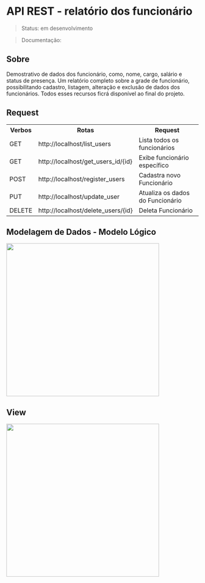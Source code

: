 # API REST - relatório dos funcionário
> Status: em desenvolvimento

> Documentação:

## Sobre
Demostrativo de dados dos funcionário, como, nome, cargo, salário e status de presença. Um relatório completo sobre a grade de funcionário, possibilitando cadastro, listagem, alteração e exclusão de dados dos funcionários. Todos esses recursos ficrá disponível ao final do projeto.



## Request
<table>
  <tr>
    <th>Verbos</th><th>Rotas</th><th>Request</th>
  </tr>
  <tr>
    <td>GET</td>
    <td>http://localhost/list_users</td>
    <td>Lista todos os funcionários</td>
  </tr>
  <tr>
    <td>GET</td>
    <td>http://localhost/get_users_id/{id}</td>
    <td>Exibe funcionário específico</td>
  </tr>
  <tr>
    <td>POST</td>
    <td>http://localhost/register_users</td>
    <td>Cadastra novo Funcionário</td>
  </tr>
  <tr>
    <td>PUT</td>
    <td>http://localhost/update_user</td>
    <td>Atualiza os dados do Funcionário</td>
  </tr>
  <tr>
    <td>DELETE</td>
    <td>http://localhost/delete_users/{id}</td>
    <td>Deleta Funcionário</td>
  </tr>
</table>

## Modelagem de Dados - Modelo Lógico

 <img style="height:400px" src="https://github.com/GabryelSilvah/API_REST/assets/139282381/07b8651e-a9c1-41e8-893f-afa6c52b0422">

 ## View
 <img style="height:400px" src="https://github.com/GabryelSilvah/API_REST/assets/139282381/a316dbfe-02f5-4a9f-ad1b-f66e649f88a6">


